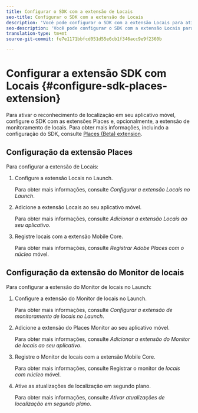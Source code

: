 ```yaml
---
title: Configurar o SDK com a extensão de Locais
seo-title: Configurar o SDK com a extensão de Locais
description: 'Você pode configurar o SDK com a extensão Locais para ativar o reconhecimento de localização no aplicativo móvel. '
seo-description: 'Você pode configurar o SDK com a extensão Locais para ativar o reconhecimento de localização no aplicativo móvel. '
translation-type: tm+mt
source-git-commit: fe7e1171bbfcd051d55e6cb1f346acc9e9f2360b

---
```



# Configurar a extensão SDK com Locais {#configure-sdk-places-extension}

Para ativar o reconhecimento de localização em seu aplicativo móvel, configure o SDK com as extensões Places e, opcionalmente, a extensão de monitoramento de locais. Para obter mais informações, incluindo a configuração do SDK, consulte [Places (Beta) extension](/help/configure-place-in-the-sdk/places-extension/places-extension.md).

## Configuração da extensão Places

Para configurar a extensão de Locais:

1. Configure a extensão Locais no Launch.

   Para obter mais informações, consulte *Configurar a extensão Locais no Launch*.

1. Adicione a extensão Locais ao seu aplicativo móvel.

   Para obter mais informações, consulte *Adicionar a extensão Locais ao seu aplicativo*.

1. Registre locais com a extensão Mobile Core.

   Para obter mais informações, consulte *Registrar Adobe Places com o núcleo* móvel.

## Configuração da extensão do Monitor de locais

Para configurar a extensão do Monitor de locais no Launch:

1. Configure a extensão do Monitor de locais no Launch.

   Para obter mais informações, consulte *Configurar a extensão de monitoramento de locais no Launch*.

2. Adicione a extensão do Places Monitor ao seu aplicativo móvel.

   Para obter mais informações, consulte *Adicionar a extensão do Monitor de locais ao seu aplicativo*.

3. Registre o Monitor de locais com a extensão Mobile Core.

   Para obter mais informações, consulte Registrar o monitor de *locais com núcleo* móvel.

4. Ative as atualizações de localização em segundo plano.

   Para obter mais informações, consulte *Ativar atualizações de localização em segundo plano*.
